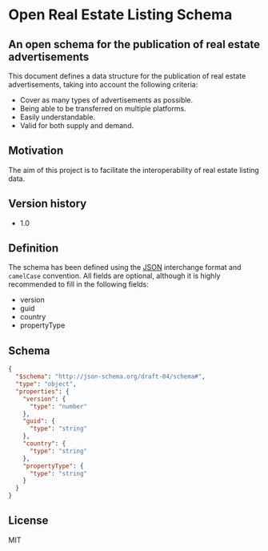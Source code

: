 # Open Real Estate Listing Schema
## An open schema for the publication of real estate advertisements

This document defines a data structure for the publication of real estate advertisements, taking into account the following criteria:
- Cover as many types of advertisements as possible.
- Being able to be transferred on multiple platforms.
- Easily understandable.
- Valid for both supply and demand.

## Motivation
The aim of this project is to facilitate the interoperability of real estate listing data.


## Version history
- 1.0

## Definition

The schema has been defined using the [JSON](https://en.wikipedia.org/wiki/JSON) interchange format and `camelCase` convention.
All fields are optional, although it is highly recommended to fill in the following fields:
- version
- guid
- country
- propertyType

## Schema

```json
{
  "$schema": "http://json-schema.org/draft-04/schema#",
  "type": "object",
  "properties": {
    "version": {
      "type": "number"
    },
    "guid": {
      "type": "string"
    },
    "country": {
      "type": "string"
    },
    "propertyType": {
      "type": "string"
    }
  }
}
```


## License

MIT
